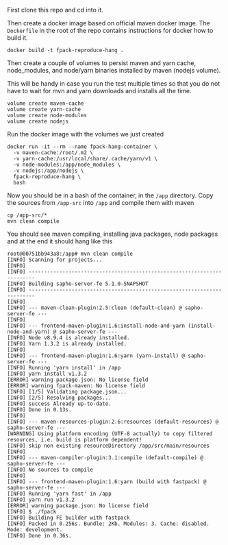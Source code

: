 First clone this repo and cd into it.

Then create a docker image based on official maven docker image. 
The `Dockerfile` in the root of the repo contains instructions 
for docker how to build it.
```
docker build -t fpack-reproduce-hang .
```
Then create a couple of volumes to persist maven and yarn cache,
node_modules, and node/yarn binaries installed by maven (nodejs volume).

This will be handy in case you run the test multiple times so that you do not
have to wait for mvn and yarn downloads and installs all the time.
```
volume create maven-cache
volume create yarn-cache
volume create node-modules
volume create nodejs
```

Run the docker image with the volumes we just created
```
docker run -it --rm --name fpack-hang-container \
  -v maven-cache:/root/.m2 \
  -v yarn-cache:/usr/local/share/.cache/yarn/v1 \
  -v node-modules:/app/node_modules \
  -v nodejs:/app/nodejs \
  fpack-reproduce-hang \
  bash
```
Now you should be in a bash of the container, in the `/app` directory.
Copy the sources from `/app-src` into `/app` and compile them with maven
```
cp /app-src/* 
mvn clean compile
```
You should see maven compiling, installing java packages, node packages and at the end
it should hang like this
```
root@00751bb943a8:/app# mvn clean compile
[INFO] Scanning for projects...
[INFO]                                                                         
[INFO] ------------------------------------------------------------------------
[INFO] Building sapho-server-fe 5.1.0-SNAPSHOT
[INFO] ------------------------------------------------------------------------
[INFO] 
[INFO] --- maven-clean-plugin:2.5:clean (default-clean) @ sapho-server-fe ---
[INFO] 
[INFO] --- frontend-maven-plugin:1.6:install-node-and-yarn (install-node-and-yarn) @ sapho-server-fe ---
[INFO] Node v8.9.4 is already installed.
[INFO] Yarn 1.3.2 is already installed.
[INFO] 
[INFO] --- frontend-maven-plugin:1.6:yarn (yarn-install) @ sapho-server-fe ---
[INFO] Running 'yarn install' in /app
[INFO] yarn install v1.3.2
[ERROR] warning package.json: No license field
[ERROR] warning fpack-maven: No license field
[INFO] [1/5] Validating package.json...
[INFO] [2/5] Resolving packages...
[INFO] success Already up-to-date.
[INFO] Done in 0.13s.
[INFO] 
[INFO] --- maven-resources-plugin:2.6:resources (default-resources) @ sapho-server-fe ---
[WARNING] Using platform encoding (UTF-8 actually) to copy filtered resources, i.e. build is platform dependent!
[INFO] skip non existing resourceDirectory /app/src/main/resources
[INFO] 
[INFO] --- maven-compiler-plugin:3.1:compile (default-compile) @ sapho-server-fe ---
[INFO] No sources to compile
[INFO] 
[INFO] --- frontend-maven-plugin:1.6:yarn (build with fastpack) @ sapho-server-fe ---
[INFO] Running 'yarn fast' in /app
[INFO] yarn run v1.3.2
[ERROR] warning package.json: No license field
[INFO] $ ./fpack
[INFO] Building FE builder with fastpack
[INFO] Packed in 0.256s. Bundle: 2Kb. Modules: 3. Cache: disabled. Mode: development.
[INFO] Done in 0.36s.
```
